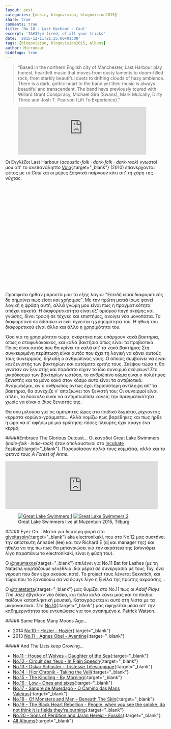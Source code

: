 ```yaml
---
layout: post
categories: [music, blogovision, blogovision2015]
share: true
comments: true
title: 'No.10 - Last Harbour - Caul'
excerpt: 'I&#39;m tired, of all your tricks'
date: '2015-12-11T21:35:00+01:00'
tags: [blogovision, blogovision2015, albums]
author: Micronaut
hidelogo: true
---
```

>&ldquo;Based in the northern English city of Manchester, Last Harbour play honest, heartfelt music that moves from dusty laments to doom-filled rock, from starkly beautiful duets to drifting clouds of hazy ambience. There is a dark, gothic heart to the band yet their music is always beautiful and transcendent. The band have previously toured with Willard Grant Conspiracy, Michael Gira (Swans), Mark Mulcahy, Dirty Three and Josh T. Pearson (Lift To Experience).&rdquo;

<div class="invisible">
<figure class="center">
<iframe width="95%" height="150" scrolling="no" frameborder="no" src="https://w.soundcloud.com/player/?url=https%3A//api.soundcloud.com/tracks/174261723&amp;auto_play=false&amp;hide_related=false&amp;show_comments=true&amp;show_user=true&amp;show_reposts=false&amp;visual=true">&nbsp;</iframe>
</figure>
</div>

Οι Εγγλέζοι Last Harbour (*acoustic-folk · dark-folk · dark-rock*) γνωστοί μου απ' το ανεπανάληπτο [Volo](https://lastharbourmusic.bandcamp.com/track/the-loom){:target="_blank"} (2010) επανέρχονται φέτος με το  *Caul* και οι μέρες ξαφνικά παίρνουν κάτι απ' τη χάρη της νύχτας.

 <div class="invisible">
<figure class="center">
	<iframe width="70%" height="320" src="about:blank" data-src="https://www.youtube.com/embed/3xNwN8027cM" frameborder="0">&nbsp;</iframe>
</figure>
</div>

Πρόσφατα ήρθαν μπροστά μου τα εξής λόγια: "Επειδή είσαι διαφορετικός δε σημαίνει πως είσαι και χρήσιμος". Με την πρώτη ματιά ίσως φανεί λογική η φράση αυτή, αλλά γνώμη μου είναι πως η πραγματικότητα απέχει αρκετά. Η διαφορετικότητα είναι εξ' ορισμού πηγή σκέψης και γνώσης, δίνει τροφή σε τέχνες και επιστήμες, ανοίγει νέα μονοπάτια. Το διαφορετικό σε διδάσκει κι εκεί έγκειται η χρησιμότητα του. Η ηθική του διαφορετικού είναι άλλο και άλλο η χρησιμότητα του.

Όσο για τη χρησιμότητα τώρα, σκέφτηκα πως υπάρχουν κακά βακτήρια, όπως ο σταφυλόκοκκος, και καλά βακτήρια όπως είναι τα προβιοτικά. Ποιος είναι αυτός που θα κρίνει τα καλά απ' τα κακά βακτήρια; Στη συγκεκριμένη περίπτωση είναι αυτός που έχει τη λογική να κάνει αυτούς τους συνειρμούς, δηλαδή ο ανθρώπινος νους. Ο οποίος συμβαίνει να είναι και ξενιστής των βακτηρίων και αυτόματα κριτής τους. Σκέψου τώρα τι θα γινόταν αν ξενιστής και παράσιτο είχαν το ίδιο συνειρμό σκέψεων! Στο μικρόκοσμο των βακτηρίων ωστόσο, το ανθρώπινο σώμα είναι ο πολύτιμος ξενιστής και το μόνο κακό στον κόσμο αυτό είναι τα αντιβιοτικά. Αναρωτιέμαι, αν ο άνθρωπος όντως έχει περισσότερη αντίληψη απ' τα βακτήρια, θα συνέχιζε ν' απαξιώνει τον ξενιστή του; Οι συνειρμοί είναι απλοί, το δύσκολο είναι να αντιμετωπίσει κανείς την πραγματικότητα χωρίς να είναι ο ίδιος ξενιστής της. 
 
Θα σου μιλούσα για τις αμέτρητες ώρες στο παιδικό δωμάτιο, ρίχνοντας κέρματα κορώνα-γράμματα... Αλλά νομίζω πως βαρέθηκες και πως ήρθε η ώρα να σ' αφήσω με μια ερώτηση: πόσες πλευρές έχει άραγε ένα κέρμα; 

<div class="text-divider"></div>

#####Embrace The Glorious Outcast...
Οι καναδοί Great Lake Swimmers (*indie-folk · indie-rock*) ήταν απολαυστικοί στο [Incubate Festival](/music/review/incubate-2015/){:target="_blank"}. Παρουσίασαν παλιά τους κομμάτια, αλλά και το φετινό τους *A Forest of Arms*. 

<iframe width="95%" height="150" scrolling="no" frameborder="no" src="https://w.soundcloud.com/player/?url=https%3A//api.soundcloud.com/tracks/188688483&amp;auto_play=false&amp;hide_related=false&amp;show_comments=true&amp;show_user=true&amp;show_reposts=false&amp;visual=true"></iframe>

<div class="invisible">
<figure class="half">
	<a href="/images/posts/incubate2015/incu2015_28.jpg"><img src="about:blank" data-src="/images/posts/incubate2015/incu2015_28_low.jpg" alt="Great Lake Swimmers 1" /></a>
	<a href="/images/posts/incubate2015/incu2015_29.jpg"><img src="about:blank" data-src="/images/posts/incubate2015/incu2015_29_low.jpg" alt="Great Lake Swimmers 2" /></a>
	<figcaption>Great Lake Swimmers live at Muzentuin 2015, Tilburg</figcaption>
</figure>
</div>

<div class="text-divider"></div>

#####<i class="fa fa-hand-o-right"></i> Eyez Οn...
Ματιά για δεύτερη φορά στο  [giveitaspin](http://www.giveitaspin.gr/2015/12/12-annabel-lee-by-sea-and-other.html){:target="_blank"} aka electronikaki, που στο Νο.12 μας συστήνει την απίστευτη Annabel (lee) και τον Richard E (dj και manager της) και ήθελα να της πω πως θα μετανοιώσει για την ακράτεια της (σπινιάρει λίγο παραπάνω το electronikaki, είναι η φύση του). 

Ο [@naumaxos](http://giotatrelokomeio.blogspot.nl/2015/12/11-sexwitch-swxitch.html){:target="_blank"} επιλέγει για Νο.11 Bat for Lashes (με τη Natasha γιορτάζουμε γενέθλιο ίδια μέρα) σε συνεργασία με τους Toy, ένα γκρουπ που δεν είχα ακούσει ποτέ. Το project τους λέγεται Sexwitch, και τώρα που το ξανακούω σα να έφυγε λίγο η ξινίλα της πρώτης ακρόασης... 

O [@triatetarta](https://triatetarta.wordpress.com/2015/12/10/%CE%AD%CE%BD%CF%84%CE%B5%CE%BA%CE%B1-adolf-plays-the-jazz-tinder/){:target="_blank"} μας θυμίζει στο Νο.11 πως οι *Αdolf Plays The Jazz* έβγαλαν νέο δίσκο, και πολύ καλά κάνει μιας και τα παιδιά παίζουν καταπληκτική μουσική. Καταγράφεται κι αυτό στη λίστα με τα μικροναυτικά. Στο [Νο.10](https://triatetarta.wordpress.com/2015/12/11/%CE%B4%CE%AD%CE%BA%CE%B1-%CE%BA%CE%B1%CE%BD%CF%84%CE%AC%CE%B4%CE%B1-%CE%B3%CE%B9%CE%B1-%CF%81%CE%BF%CE%BC%CF%80%CF%8C%CF%84/){:target="_blank"} μας αφηγείται μέσα απ' την καθημερινότητα του εντυπώσεις για τον αγαπημένο κ. Patrick  Watson.

#####<i class="fa fa-hand-o-right"></i> Same Place Many Moons Ago...
* 2014 [No.10 - Hozier - Hozier](/music/blogovision/blogovision2014/blogovision2014-no10/){:target="_blank"}
* 2013 [No.11 - Agnes Obel - Aventine](/music/blogovision/blogovision2013/blogovision2013-no10/){:target="_blank"}

#####<i class="fa fa-hand-o-right"></i> And The Lists keep Growing...
* [No.11 - House of Wolves - Daughter of the Sea](/music/blogovision/blogovision2015/blogovision2015-no11/){:target="_blank"}
* [No.12 - Circuit des Yeux - In Plain Speech](/music/blogovision/blogovision2015/blogovision2015-no12/){:target="_blank"}
* [No.13 - Oskar Schuster - Tristesse Télescopique](/music/blogovision/blogovision2015/blogovision2015-no13/){:target="_blank"}
* [No.14 - Hior Chronik - Taking the Veil](/music/blogovision/blogovision2015/blogovision2015-no14/){:target="_blank"}
* [No.15 - The Kindling - By Morning](/music/blogovision/blogovision2015/blogovision2015-no15/){:target="_blank"}
* [No.16 - Low - Ones and sixes](/music/blogovision/blogovision2015/blogovision2015-no16/){:target="_blank"}
* [No.17 - Sangre de Muerdago - O Camiño das Mans Valeiras](/music/blogovision/blogovision2015/blogovision2015-no17/){:target="_blank"}
* [No.18 - Of Monsters and Men - Beneath The Skin](/music/blogovision/blogovision2015/blogovision2015-no18/){:target="_blank"}
* [No.19 - The Black Heart Rebellion - People, when you see the smoke, do not think it is fields they're burning](/music/blogovision/blogovision2015/blogovision2015-no19/){:target="_blank"}
* [No.20 - Sons of Perdition and Jaran Hereid - Fossils](/music/blogovision/blogovision2015/blogovision2015-no20/){:target="_blank"}
* [All Albums](/music/new-albums-2015/){:target="_blank"}